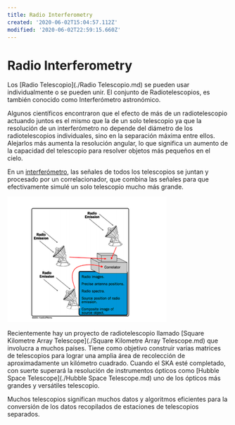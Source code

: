 ```yaml
---
title: Radio Interferometry
created: '2020-06-02T15:04:57.112Z'
modified: '2020-06-02T22:59:15.660Z'
---
```


# Radio Interferometry

Los [Radio Telescopio](./Radio Telescopio.md) se pueden usar individualmente o se pueden unir. El conjunto de Radiotelescopios, es también conocido como Interferómetro astronómico.

Algunos científicos encontraron que el efecto de más de un radiotelescopio actuando juntos es el mismo que la de un solo telescopio ya que la resolución de un interferómetro no depende del diámetro de los radiotelescopios individuales, sino en la separación máxima entre ellos. Alejarlos más aumenta la resolución angular, lo que significa un aumento de la capacidad del telescopio para resolver objetos más pequeños en el cielo. 

En un [interferómetro](./Interferometry.md), las señales de todos los telescopios se juntan y procesado por un correlacionador, que combina las señales para que efectivamente simulé un solo telescopio mucho más grande. 

![alt text](./interferometro.png)

Recientemente hay un proyecto de radiotelescopio llamado [Square Kilometre Array Telescope](./Square Kilometre Array Telescope.md) que involucra a muchos países. Tiene como objetivo construir varias matrices de telescopios para lograr una amplia área de recolección de aproximadamente un kilómetro cuadrado. Cuando el SKA esté completado, con suerte superará la resolución de instrumentos ópticos como [Hubble Space Telescope](./Hubble Space Telescope.md) uno de los ópticos más grandes y versátiles telescopio.

Muchos telescopios significan muchos datos y  algoritmos eficientes para la conversión de los datos recopilados de estaciones de telescopios separados.



